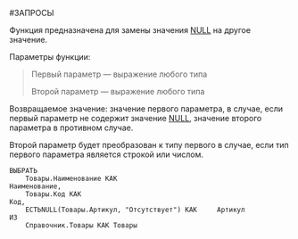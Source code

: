 #ЗАПРОСЫ

Функция предназначена для замены значения [NULL](v8help://SyntaxHelperQueries/NULL) на другое значение. 

Параметры функции:

> Первый параметр — выражение любого типа
> 
> Второй параметр — выражение любого типа

Возвращаемое значение: значение первого параметра, в случае, если первый параметр не содержит значение [NULL](v8help://SyntaxHelperQueries/NULL), значение второго параметра в противном случае.

Второй параметр будет преобразован к типу первого в случае, если тип первого параметра является строкой или числом.

```
ВЫБРАТЬ
	Товары.Наименование КАК										Наименование,
	Товары.Код КАК														Код,
	ЕСТЬNULL(Товары.Артикул, "Отсутствует") КАК		Артикул
ИЗ
	Справочник.Товары КАК Товары
```

